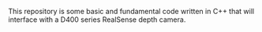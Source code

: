 This repository is some basic and fundamental code written in C++ that will interface with a D400 series RealSense depth camera.
